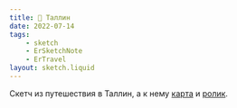 ```yaml
---
title: 📍 Таллин
date: 2022-07-14
tags:
    - sketch
    - ErSketchNote
    - ErTravel
layout: sketch.liquid
---
```


Скетч из путешествия в Таллин, а к нему [карта](https://www.google.com/maps/d/edit?mid=1UJ28tPs1-nzI1vSBUx3FR65HDJIDi975&usp=sharing) и [ролик](https://youtu.be/rZs5jXHuchY).
